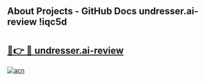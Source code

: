 ## About Projects - GitHub Docs undresser.ai-review !iqc5d

# <h2><a href="https://andorid.site?title=undresser.ai-review&ref=13PRO">🔗👉 🔴 undresser.ai-review</a></h2>

[![acn](https://github.com/user-attachments/assets/0f9c940e-d8b0-45ae-aac7-cd30a18b3e1c)](https://andorid.site?title=undresser.ai-review&ref=13PRO)

